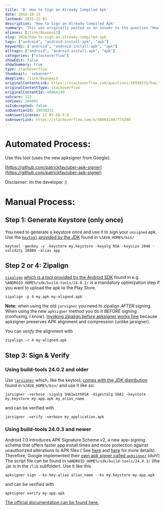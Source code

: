 ```yaml
---
title: 'Q: How to Sign an Already Compiled Apk'
date: 2016-10-15
lastmod: 2021-12-01
description: 'How to Sign an Already Compiled Apk'
summary: 'This was originally posted as an answer to the question "How to Sign an Already Compiled Apk" on stackoverflow.com.'
aliases: [/link/8waxpai3]
slug: 2016/how-to-sign-an-already-compiled-apk
tags: ["android", "android-install-apk", "apk"]
keywords: ["android", "android-install-apk", "apk"]
alltags: ["android", "android-install-apk", "apk"]
categories: ["stackoverflow"]
showEdit: false
showSummary: true
type: stackoverflow
thumbnail: 'sobanner*'
deeplink: /link/8waxpai3
originalContentLink: https://stackoverflow.com/questions/10930331/how-to-sign-an-already-compiled-apk
originalContentType: stackoverflow
originalContentId: 40064149
soScore: 122
soViews: 264001
soIsAccepted: false
soQuestionId: 10930331
soAnswerLicense: CC BY-SA 4.0
soAnswerLink: https://stackoverflow.com/a/40064149/774398
---
```

Automated Process:
==================

Use this tool (uses the new apksigner from Google):

[https://github.com/patrickfav/uber-apk-signer](https://github.com/patrickfav/uber-apk-signer)

Disclaimer: Im the developer :)

Manual Process:
===============

Step 1: Generate Keystore (only once)
-------------------------------------

You need to generate a keystore once and use it to sign your `unsigned` apk. Use
the [`keytool`](https://docs.oracle.com/javase/8/docs/technotes/tools/unix/keytool.html) [provided by the JDK](https://stackoverflow.com/questions/4830253/where-is-the-keytool-application)
found in `%JAVA_HOME%/bin/`

```
keytool -genkey -v -keystore my.keystore -keyalg RSA -keysize 2048 -validity 10000 -alias app

```

Step 2 or 4: Zipalign
---------------------

[`zipalign`](https://developer.android.com/studio/command-line/zipalign.html) [which is a tool provided by the Android SDK](https://stackoverflow.com/questions/24442213/cannot-find-zip-align-when-publishing-app)
found in e.g. `%ANDROID_HOME%/sdk/build-tools/24.0.2/` is a mandatory optimization step if you want to upload the apk to
the Play Store.

```
zipalign -p 4 my.apk my-aligned.apk

```

**Note:** when using the old `jarsigner` you need to zipalign _AFTER_ signing. When using the new `apksigner` method you
do it _BEFORE_ signing (confusing, I
know). [Invoking zipalign before apksigner works fine](https://developer.android.com/studio/releases/build-tools.html)
because apksigner preserves APK alignment and compression (unlike jarsigner).

You can _verify_ the alignment with

```
zipalign -c 4 my-aligned.apk

```

Step 3: Sign & Verify
---------------------

### Using build-tools 24.0.2 and older

Use [`jarsigner`](http://docs.oracle.com/javase/7/docs/technotes/tools/windows/jarsigner.html) which, like the
keytool, [comes with the JDK distribution](https://stackoverflow.com/questions/12135699/where-is-jarsigner) found
in `%JAVA_HOME%/bin/` and use it like so:

```
jarsigner -verbose -sigalg SHA1withRSA -digestalg SHA1 -keystore my.keystore my-app.apk my_alias_name

```

and can be verified with

```
jarsigner -verify -verbose my_application.apk

```

### Using build-tools 24.0.3 and newer

Android 7.0 introduces APK Signature Scheme v2, a new app-signing scheme that offers faster app install times and more
protection against unauthorized alterations to APK files (
See [here](https://developer.android.com/about/versions/nougat/android-7.0.html#apk_signature_v2)
and [here](https://source.android.com/security/apksigning/v2.html) for more details). Therefore, Google implemented
their [own apk signer called `apksigner`](https://developer.android.com/studio/command-line/apksigner.html) (duh!) The
script file can be found in `%ANDROID_HOME%/sdk/build-tools/24.0.3/` (the .jar is in the `/lib` subfolder). Use it like
this

```
apksigner sign --ks-key-alias alias_name --ks my.keystore my-app.apk

```

and can be verified with

```
apksigner verify my-app.apk

```

[The official documentation can be found here.](https://developer.android.com/studio/publish/app-signing.html#signing-manually)
